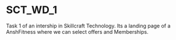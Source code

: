 # SCT_WD_1
Task 1 of an intership in Skillcraft Technology. Its a landing page of a AnshFitness where  we can select offers and Memberships.
